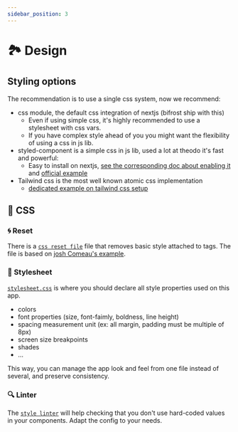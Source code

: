 ```yaml
---
sidebar_position: 3
---
```


# 🏞 Design

## Styling options

The recommendation is to use a single css system, now we recommend:

- css module, the default css integration of nextjs (bifrost ship with this)
  - Even if using simple css, it's highly recommended to use a stylesheet with css vars.
  - If you have complex style ahead of you you might want the flexibility of using a css in js lib.
- styled-component is a simple css in js lib, used a lot at theodo it's fast and powerful:
  - Easy to install on nextjs, [see the corresponding doc about enabling it](https://nextjs.org/docs/advanced-features/compiler#styled-components) and [official example](https://github.com/vercel/next.js/tree/canary/examples/with-styled-components)
- Tailwind css is the most well known atomic css implementation
  - [dedicated example on tailwind css setup](https://github.com/vercel/next.js/tree/canary/examples/with-tailwindcss)

## 💠 CSS

### 🌀 Reset

There is a [`css reset file`](../../../../examples/bifrost-starter/apps/frontend/styles/global.css) file that removes basic style attached to tags. The file is based on [josh Comeau's example](https://www.joshwcomeau.com/css/custom-css-reset/).

### 🌈 Stylesheet

[`stylesheet.css`](../../../../examples/bifrost-starter/apps/frontend/styles/stylesheet.css) is where you should declare all style properties used on this app.

- colors
- font properties (size, font-faimly, boldness, line height)
- spacing measurement unit (ex: all margin, padding must be multiple of 8px)
- screen size breakpoints
- shades
- ...

This way, you can manage the app look and feel from one file instead of several, and preserve consistency.

### 🔍 Linter

The [`style linter`](../../../../examples/bifrost-starter/apps/frontend/stylelint.config.js) will help checking that you don't use hard-coded values in your components. Adapt the config to your needs.
